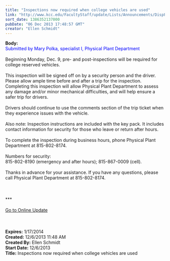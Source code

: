 ```yaml
---
title: "Inspections now required when college vehicles are used"
link: "http://www.kcc.edu/FacultyStaff/update/Lists/Announcements/DispForm.aspx?ID=1357"
sort_date: 1386352137000
pubDate: "06 Dec 2013 17:48:57 GMT"
creator: "Ellen Schmidt"
---
```


<div><b>Body:</b> <div class="ExternalClassDCB6AB4FCB784ACE9DB301AA807D3DC7">
<div><font color="#0000ff">Submitted by Mary Polka, specialist I, Physical Plant Department</font></div>
<div> </div>
<div>Beginning Monday, Dec. 9, pre- and post-inspections will be required for college reserved vehicles.</div>
<div><br />This inspection will be signed off on by a security person and the driver. Please allow ample time before and after a trip for the inspection.<br /></div>
<div>Completing this inspection will allow Physical Plant Department to assess any damage and/or minor mechanical difficulties, and will help ensure a safer trip for drivers.</div>
<div><br />Drivers should continue to use the comments section of the trip ticket when they experience issues with the vehicle. </div>
<div> </div>
<div>Also note: Inspection instructions are included with the key pack. It includes contact information for security for those who leave or return after hours. </div>
<div> </div>
<div>To complete the inspection during business hours, phone Physical Plant Department at 815-802-8174.</div>
<div> </div>
<div>Numbers for security:</div>
<div>815-802-8190 (emergency and after hours); 815-867-0009 (cell).</div>
<div> </div>
<div>Thanks in advance for your assistance. If you have any questions, please call Physical Plant Department at 815-802-8174.</div>
<div> </div>
<div> </div>
<div> </div>
<div>
<div>***</div>
<div> </div>
<div></div>
<div><a href="/FacultyStaff/update/Pages/dailyupdate.aspx">Go to Online Update</a></div>
<div></div><br /> </div>
<div> </div></div></div>
<div><b>Expires:</b> 1/17/2014</div>
<div><b>Created:</b> 12/6/2013 11:48 AM</div>
<div><b>Created By:</b> Ellen Schmidt</div>
<div><b>Start Date:</b> 12/6/2013</div>
<div><b>Title:</b> Inspections now required when college vehicles are used</div>
